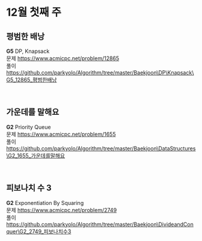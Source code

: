 # 12월 첫째 주
## 평범한 배낭
**G5** DP, Knapsack  
문제 https://www.acmicpc.net/problem/12865  
풀이 https://github.com/parkyolo/Algorithm/tree/master/Baekjoon\DP\Knapsack\G5_12865_평범한배낭  

<br/>

## 가운데를 말해요
**G2** Priority Queue  
문제 https://www.acmicpc.net/problem/1655  
풀이 https://github.com/parkyolo/Algorithm/tree/master/Baekjoon\DataStructures\G2_1655_가운데를말해요  

<br/>

## 피보나치 수 3
**G2** Exponentiation By Squaring  
문제 https://www.acmicpc.net/problem/2749  
풀이 https://github.com/parkyolo/Algorithm/tree/master/Baekjoon\DivideandConquer\G2_2749_피보나치수3  